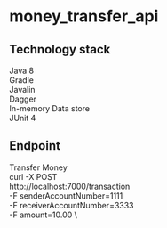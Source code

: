 # money_transfer_api
## Technology stack
  Java 8  
  Gradle  
  Javalin  
  Dagger   
  In-memory Data store  
  JUnit 4  
## Endpoint
Transfer Money  
curl -X POST \
  http://localhost:7000/transaction \
  -F senderAccountNumber=1111 \
  -F receiverAccountNumber=3333 \
  -F amount=10.00 \
